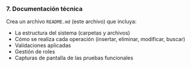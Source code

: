 ### 7.  Documentación técnica

Crea un archivo `README.md` (este archivo) que incluya:

- La estructura del sistema (carpetas y archivos)
- Cómo se realiza cada operación (insertar, eliminar, modificar, buscar)
- Validaciones aplicadas
- Gestión de roles
- Capturas de pantalla de las pruebas funcionales
